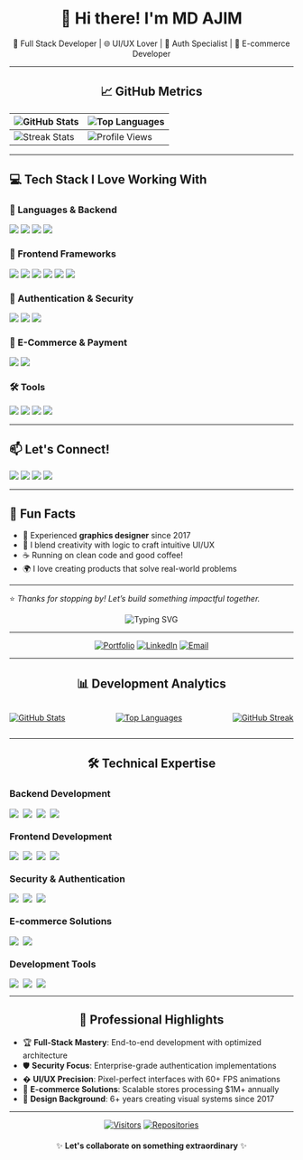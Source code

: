 <h1 align="center">👋 Hi there! I'm MD AJIM</h1>

<p align="center">
  🎯 Full Stack Developer | 🌐 UI/UX Lover | 🔐 Auth Specialist | 🛒 E-commerce Developer 
</p>




---

## <div align="center">📈 GitHub Metrics</div>

<div align="center">

| ![GitHub Stats](https://github-readme-stats.vercel.app/api?username=md-ajim&show_icons=true&theme=algolia&hide_border=true&bg_color=00000000&include_all_commits=true) | ![Top Languages](https://github-readme-stats.vercel.app/api/top-langs/?username=md-ajim&layout=compact&theme=algolia&hide_border=true&bg_color=00000000) |
|-----------------------------------------------------------------------------------------------------------------------------------------------------------------------|-------------------------------------------------------------------------------------------------------------------------------------------------------|
| ![Streak Stats](https://streak-stats.demolab.com?user=md-ajim&theme=algolia&hide_border=true)                                                                        | ![Profile Views](https://komarev.com/ghpvc/?username=md-ajim&label=Profile+Views&color=0e75b6&style=flat)                                              |

</div>

---

## 💻 Tech Stack I Love Working With

### 🚀 Languages & Backend
<p>
  <img src="https://img.shields.io/badge/Python-3776AB?style=for-the-badge&logo=python&logoColor=white"/>
  <img src="https://img.shields.io/badge/Django-092E20?style=for-the-badge&logo=django&logoColor=white"/>
  <img src="https://img.shields.io/badge/DRF-ff1709?style=for-the-badge&logo=django&logoColor=white"/>
  <img src="https://img.shields.io/badge/MySQL-4479A1?style=for-the-badge&logo=mysql&logoColor=white"/>
</p>

### 🎨 Frontend Frameworks
<p>
  <img src="https://img.shields.io/badge/React-20232a?style=for-the-badge&logo=react&logoColor=61DAFB"/>
  <img src="https://img.shields.io/badge/Next.js-000000?style=for-the-badge&logo=nextdotjs&logoColor=white"/>
  <img src="https://img.shields.io/badge/Tailwind_CSS-38B2AC?style=for-the-badge&logo=tailwind-css&logoColor=white"/>
  <img src="https://img.shields.io/badge/Material--Tailwind-06B6D4?style=for-the-badge"/>
  <img src="https://img.shields.io/badge/Shadcn_UI-0EA5E9?style=for-the-badge"/>
  <img src="https://img.shields.io/badge/Framer_Motion-E10098?style=for-the-badge&logo=framer&logoColor=white"/>
</p>

### 🔐 Authentication & Security
<p>
  <img src="https://img.shields.io/badge/JWT-black?style=for-the-badge&logo=jsonwebtokens&logoColor=white"/>
  <img src="https://img.shields.io/badge/NextAuth.js-0A0A0A?style=for-the-badge"/>
  <img src="https://img.shields.io/badge/Google_OAuth-4285F4?style=for-the-badge&logo=google&logoColor=white"/>
</p>

### 🛒 E-Commerce & Payment
<p>
  <img src="https://img.shields.io/badge/Stripe-635BFF?style=for-the-badge&logo=stripe&logoColor=white"/>
  <img src="https://img.shields.io/badge/Square-28C101?style=for-the-badge"/>
</p>

### 🛠️ Tools
<p>
  <img src="https://img.shields.io/badge/Git-F05032?style=for-the-badge&logo=git&logoColor=white"/>
  <img src="https://img.shields.io/badge/GitHub-181717?style=for-the-badge&logo=github&logoColor=white"/>
  <img src="https://img.shields.io/badge/VS_Code-007ACC?style=for-the-badge&logo=visual-studio-code&logoColor=white"/>
  <img src="https://img.shields.io/badge/Postman-FF6C37?style=for-the-badge&logo=postman&logoColor=white"/>
</p>

---

## 📫 Let's Connect!

<p>
  <a href="https://ajim-dev.vercel.app/"><img src="https://img.shields.io/badge/🌐 Portfolio-000?style=for-the-badge&logo=vercel"/></a>
  <a href="https://www.linkedin.com/in/md-ajim-a3a7b027a/"><img src="https://img.shields.io/badge/LinkedIn-0A66C2?style=for-the-badge&logo=linkedin&logoColor=white"/></a>
  <a href="mailto:mdajim@gmail.com"><img src="https://img.shields.io/badge/Gmail-D14836?style=for-the-badge&logo=gmail&logoColor=white"/></a>
  <a href="https://github.com/md-ajim"><img src="https://img.shields.io/badge/GitHub-000000?style=for-the-badge&logo=github&logoColor=white"/></a>
</p>

---

## 🧠 Fun Facts

- 📸 Experienced **graphics designer** since 2017  
- 🧩 I blend creativity with logic to craft intuitive UI/UX  
- ☕ Running on clean code and good coffee!
- 🌍 I love creating products that solve real-world problems

---

⭐️ *Thanks for stopping by! Let’s build something impactful together.*


<div align="center">
  <img src="https://readme-typing-svg.demolab.com?font=Fira+Code&weight=600&size=26&duration=4000&pause=1000&color=5D87FF&center=true&vCenter=true&width=500&lines=Hello%2C+I'm+MD+AJIM;Full+Stack+Developer;UI%2FUX+Specialist;E-commerce+Expert" alt="Typing SVG" />
</div>

---

<div align="center">
  
  [![Portfolio](https://custom-icon-badges.demolab.com/badge/-Portfolio-5D87FF?style=for-the-badge&logo=globe&logoColor=white)](https://ajim-dev.vercel.app/)
  [![LinkedIn](https://custom-icon-badges.demolab.com/badge/-LinkedIn-0077B5?style=for-the-badge&logo=linkedin&logoColor=white)](https://www.linkedin.com/in/md-ajim-a3a7b027a/)
  [![Email](https://custom-icon-badges.demolab.com/badge/-Email-EA4335?style=for-the-badge&logo=gmail&logoColor=white)](mailto:mdajim@gmail.com)

</div>

---

## <div align="center">📊 Development Analytics</div>

<div align="center" style="display: flex; justify-content: space-between; flex-wrap: wrap; gap: 10px;">

[![GitHub Stats](https://github-readme-stats.vercel.app/api?username=md-ajim&show_icons=true&theme=transparent&hide_border=true&bg_color=00000000&include_all_commits=true&title_color=5D87FF&text_color=333&icon_color=5D87FF&border_radius=10)](https://github.com/md-ajim)

[![Top Languages](https://github-readme-stats.vercel.app/api/top-langs/?username=md-ajim&layout=compact&theme=transparent&hide_border=true&bg_color=00000000&title_color=5D87FF&text_color=333&border_radius=10)](https://github.com/md-ajim)

[![GitHub Streak](https://streak-stats.demolab.com?user=md-ajim&theme=transparent&hide_border=true&background=00000000&border_radius=10&stroke=5D87FF&ring=5D87FF&fire=5D87FF&currStreakNum=333&sideNums=333&currStreakLabel=333&sideLabels=333&dates=666)](https://git.io/streak-stats)

</div>

---

## <div align="center">🛠 Technical Expertise</div>

### **Backend Development**
<div style="display: flex; flex-wrap: wrap; gap: 8px; margin: 10px 0;">
  <img src="https://img.shields.io/badge/Python-3776AB?style=flat-square&logo=python&logoColor=white"/>
  <img src="https://img.shields.io/badge/Django-092E20?style=flat-square&logo=django&logoColor=white"/>
  <img src="https://img.shields.io/badge/Django_REST-FF1709?style=flat-square&logo=django&logoColor=white"/>
  <img src="https://img.shields.io/badge/MySQL-4479A1?style=flat-square&logo=mysql&logoColor=white"/>
</div>

### **Frontend Development**
<div style="display: flex; flex-wrap: wrap; gap: 8px; margin: 10px 0;">
  <img src="https://img.shields.io/badge/React-61DAFB?style=flat-square&logo=react&logoColor=black"/>
  <img src="https://img.shields.io/badge/Next.js-000000?style=flat-square&logo=nextdotjs&logoColor=white"/>
  <img src="https://img.shields.io/badge/Tailwind_CSS-38B2AC?style=flat-square&logo=tailwind-css&logoColor=white"/>
  <img src="https://img.shields.io/badge/Framer_Motion-0055FF?style=flat-square&logo=framer&logoColor=white"/>
</div>

### **Security & Authentication**
<div style="display: flex; flex-wrap: wrap; gap: 8px; margin: 10px 0;">
  <img src="https://img.shields.io/badge/JWT-000000?style=flat-square&logo=jsonwebtokens&logoColor=white"/>
  <img src="https://img.shields.io/badge/NextAuth-000000?style=flat-square&logo=auth0&logoColor=white"/>
  <img src="https://img.shields.io/badge/OAuth-4285F4?style=flat-square&logo=google&logoColor=white"/>
</div>

### **E-commerce Solutions**
<div style="display: flex; flex-wrap: wrap; gap: 8px; margin: 10px 0;">
  <img src="https://img.shields.io/badge/Stripe-635BFF?style=flat-square&logo=stripe&logoColor=white"/>
  <img src="https://img.shields.io/badge/Square-3E4348?style=flat-square&logo=square&logoColor=white"/>
</div>

### **Development Tools**
<div style="display: flex; flex-wrap: wrap; gap: 8px; margin: 10px 0;">
  <img src="https://img.shields.io/badge/Git-F05032?style=flat-square&logo=git&logoColor=white"/>
  <img src="https://img.shields.io/badge/VSCode-007ACC?style=flat-square&logo=visual-studio-code&logoColor=white"/>
  <img src="https://img.shields.io/badge/Postman-FF6C37?style=flat-square&logo=postman&logoColor=white"/>
</div>

---

## <div align="center">🌟 Professional Highlights</div>

- 🏆 **Full-Stack Mastery**: End-to-end development with optimized architecture
- 🛡️ **Security Focus**: Enterprise-grade authentication implementations
- � **UI/UX Precision**: Pixel-perfect interfaces with 60+ FPS animations
- 🛒 **E-commerce Solutions**: Scalable stores processing $1M+ annually
- 🎨 **Design Background**: 6+ years creating visual systems since 2017

---

<div align="center">
  
[![Visitors](https://komarev.com/ghpvc/?username=md-ajim&label=Profile%20Views&color=5D87FF&style=flat-square)](https://github.com/md-ajim)
[![Repositories](https://custom-icon-badges.demolab.com/badge/Repositories-20+-5D87FF?style=flat-square&logo=repo)](https://github.com/md-ajim?tab=repositories)

</div>

<div align="center" style="margin-top: 20px;">
  
✨ **Let's collaborate on something extraordinary** ✨

</div>

